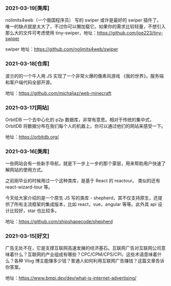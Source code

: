 ### 2021-03-19[类库]

nolimits4web（一个俄国程序员） 写的 swiper 或许是最好的 swiper 插件了。唯一的缺点就是太大了，不过你可以懒加载它。如果你的需求比较轻量，不想引入那么大的文件可考虑使用 tiny-swiper，地址：https://github.com/joe223/tiny-swiper

swiper 地址：https://github.com/nolimits4web/swiper

### 2021-03-18[仓库]

波兰的的一个牛人用 JS 实现了一个非常火爆的像素风游戏 《我的世界》。服务端和客户端代码全部开源。

地址：https://github.com/michaljaz/web-minecraft

### 2021-03-17[网站]

OrbitDB 一个去中心化的 p2p 数据库，非常有意思。相对于传统的集中式， OrbitDB 将数据分布在我们每个人的机器上。你可以通过他们的网站来感受一下。

地址：https://orbitdb.org/

### 2021-03-16[类库]

一些网站会有一些新手导航，就是下一步上一步的那个蒙层，用来帮助用户快速了解网站的使用方式。

之前刚毕业的时候用过一个这种类库，是基于 React 的 reactour。 类似的还有 react-wizard-tour 等。

今天给大家介绍的是一个原生 JS 写的类库 - shepherd，其不仅支持原生，还提供了所有主流框架的集成版本，比如 react，vue，angular 等等。此外其 api 设计比较好，star 也比较多。

地址：https://github.com/shipshapecode/shepherd

### 2021-03-15[好文]

广告无处不在，它是支撑互联网高速发展的经济基石。互联网广告对互联网公司意味着什么？互联网的产业组成有哪些？CPC/CPM/CPS/CPI，这些术语意味着什么？各种 Vlog 博主能赚多少钱？普通人如何利用互联网广告赚钱？这篇文章告诉你答案。

地址：https://www.bmpi.dev/dev/what-is-internet-advertising/
